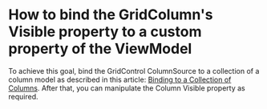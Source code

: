 # How to bind the GridColumn's Visible property to a custom property of the ViewModel


<p>To achieve this goal, bind the GridControl ColumnSource to a collection of a column model as described in this article: <a href="https://documentation.devexpress.com/#WPF/CustomDocument10121">Binding to a Collection of Columns</a>. After that, you can manipulate the Column Visible property as required.</p>

<br/>


